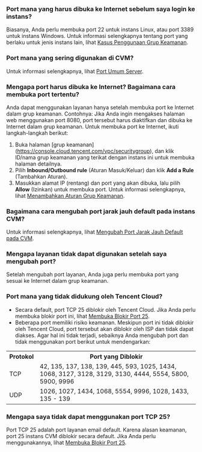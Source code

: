 ### Port mana yang harus dibuka ke Internet sebelum saya login ke instans?
Biasanya, Anda perlu membuka port 22 untuk instans Linux, atau port 3389 untuk instans Windows. Untuk informasi selengkapnya tentang port yang berlaku untuk jenis instans lain, lihat [Kasus Penggunaan Grup Keamanan](https://intl.cloud.tencent.com/document/product/213/32369).

### Port mana yang sering digunakan di CVM?

Untuk informasi selengkapnya, lihat [Port Umum Server](https://intl.cloud.tencent.com/document/product/213/12451).

### Mengapa port harus dibuka ke Internet? Bagaimana cara membuka port tertentu?

Anda dapat menggunakan layanan hanya setelah membuka port ke Internet dalam grup keamanan. Contohnya:
Jika Anda ingin mengakses halaman web menggunakan port 8080, port tersebut harus diaktifkan dan dibuka ke Internet dalam grup keamanan.
Untuk membuka port ke Internet, ikuti langkah-langkah berikut:
1. Buka halaman [grup keamanan] (https://console.cloud.tencent.com/vpc/securitygroup), dan klik ID/nama grup keamanan yang terikat dengan instans ini untuk membuka halaman detailnya.
2. Pilih **Inbound/Outbound rule** (Aturan Masuk/Keluar) dan klik **Add a Rule** (Tambahkan Aturan).
3. Masukkan alamat IP (rentang) dan port yang akan dibuka, lalu pilih **Allow** (Izinkan) untuk membuka port.
Untuk informasi selengkapnya, lihat [Menambahkan Aturan Grup Keamanan](https://intl.cloud.tencent.com/document/product/213/34272).

### Bagaimana cara mengubah port jarak jauh default pada instans CVM?

Untuk informasi selengkapnya, lihat [Mengubah Port Jarak Jauh Default pada CVM](https://intl.cloud.tencent.com/document/product/213/35376).


### Mengapa layanan tidak dapat digunakan setelah saya mengubah port?

Setelah mengubah port layanan, Anda juga perlu membuka port yang sesuai ke Internet dalam grup keamanan.

### Port mana yang tidak didukung oleh Tencent Cloud?

- Secara default, port TCP 25 diblokir oleh Tencent Cloud. Jika Anda perlu membuka blokir port ini, lihat [Membuka Blokir Port 25](https://intl.cloud.tencent.com/document/product/213/34833).
- Beberapa port memiliki risiko keamanan. Meskipun port ini tidak diblokir oleh Tencent Cloud, port tersebut akan diblokir oleh ISP dan tidak dapat diakses. Agar hal ini tidak terjadi, sebaiknya Anda mengubah port dan tidak menggunakan port berikut untuk mendengarkan:
<table>
<tr><th>Protokol</th><th>Port yang Diblokir</th></tr>
<tr><td>TCP</td><td>42, 135, 137, 138, 139, 445, 593, 1025, 1434, 1068, 3127, 3128, 3129, 3130, 4444, 5554, 5800, 5900, 9996</td></tr>
<tr><td>UDP</td><td>1026, 1027, 1434, 1068, 5554, 9996, 1028, 1433, 135 - 139</td></tr>
</table>


### Mengapa saya tidak dapat menggunakan port TCP 25?
Port TCP 25 adalah port layanan email default. Karena alasan keamanan, port 25 instans CVM diblokir secara default. Jika Anda perlu menggunakannya, lihat [Membuka Blokir Port 25](https://intl.cloud.tencent.com/document/product/213/34833).

